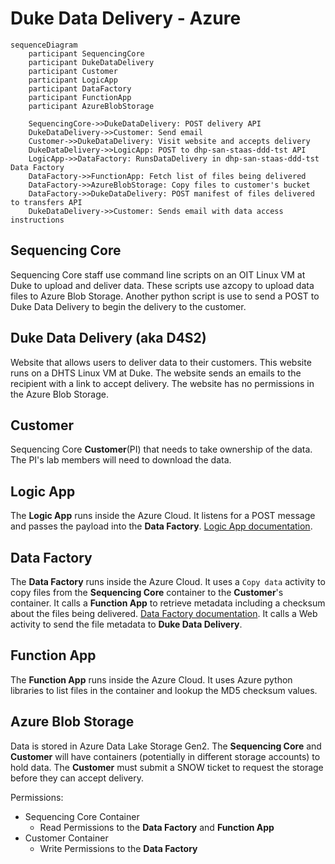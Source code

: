 # Duke Data Delivery - Azure

```mermaid
sequenceDiagram
    participant SequencingCore
    participant DukeDataDelivery
    participant Customer
    participant LogicApp
    participant DataFactory
    participant FunctionApp    
    participant AzureBlobStorage   
    
    SequencingCore->>DukeDataDelivery: POST delivery API
    DukeDataDelivery->>Customer: Send email
    Customer->>DukeDataDelivery: Visit website and accepts delivery
    DukeDataDelivery->>LogicApp: POST to dhp-san-staas-ddd-tst API
    LogicApp->>DataFactory: RunsDataDelivery in dhp-san-staas-ddd-tst Data Factory
    DataFactory->>FunctionApp: Fetch list of files being delivered
    DataFactory->>AzureBlobStorage: Copy files to customer's bucket 
    DataFactory->>DukeDataDelivery: POST manifest of files delivered to transfers API
    DukeDataDelivery->>Customer: Sends email with data access instructions
```

## Sequencing Core
Sequencing Core staff use command line scripts on an OIT Linux VM at Duke to upload and deliver data.
These scripts use azcopy to upload data files to Azure Blob Storage.
Another python script is use to send a POST to Duke Data Delivery to begin the delivery to the customer.

## Duke Data Delivery (aka D4S2)
Website that allows users to deliver data to their customers. This website runs on a DHTS Linux VM at Duke.
The website sends an emails to the recipient with a link to accept delivery.
The website has no permissions in the Azure Blob Storage.

## Customer
Sequencing Core **Customer**(PI) that needs to take ownership of the data. The PI's lab members will need to download the data.


## Logic App
The **Logic App** runs inside the Azure Cloud. It listens for a POST message and passes the payload into the **Data Factory**. [Logic App documentation](https://docs.microsoft.com/en-us/azure/logic-apps/logic-apps-overview).

## Data Factory
The **Data Factory** runs inside the Azure Cloud. It uses a `Copy data` activity to copy files from the **Sequencing Core** container to the **Customer**'s container. It calls a **Function App** to retrieve metadata including a checksum about the files being delivered.
[Data Factory documentation](https://docs.microsoft.com/en-us/azure/data-factory/introduction). It calls a Web activity to send the file metadata to **Duke Data Delivery**.

## Function App    
The **Function App** runs inside the Azure Cloud. It uses Azure python libraries to list files in the container and lookup the MD5 checksum values.

## Azure Blob Storage   
Data is stored in Azure Data Lake Storage Gen2. The **Sequencing Core** and **Customer** will have containers (potentially in different storage accounts) to hold data. The **Customer** must submit a SNOW ticket to request the storage before they can accept delivery.

Permissions:
- Sequencing Core Container
  - Read Permissions to the **Data Factory** and **Function App**
- Customer Container
  - Write Permissions to the **Data Factory**
 
